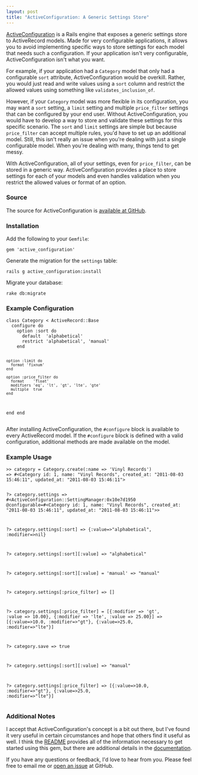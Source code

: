 ```yaml
---
layout: post
title: "ActiveConfiguration: A Generic Settings Store"
---
```


[ActiveConfiguration](http://github.com/tsmango/active_configuration) is a Rails engine that exposes a generic settings store to ActiveRecord models. Made for very configurable applications, it allows you to avoid implementing specific ways to store settings for each model that needs such a configuration. If your application isn't very configurable, ActiveConfiguration isn't what you want.

For example, if your application had a `Category` model that only had a configurable `sort` attribute, ActiveConfiguration would be overkill. Rather, you would just read and write values using a `sort` column and restrict the allowed values using something like `validates_inclusion_of`.

However, if your `Category` model was more flexible in its configuration, you may want a `sort` setting, a `limit` setting and multiple `price_filter` settings that can be configured by your end user. Without ActiveConfiguration, you would have to develop a way to store and validate these settings for this specific scenario. The `sort` and `limit` settings are simple but because `price_filter` can accept multiple rules, you'd have to set up an additional model. Still, this isn't really an issue when you're dealing with just a single configurable model. When you're dealing with many, things tend to get messy.

With ActiveConfiguration, all of your settings, even for `price_filter`, can be stored in a generic way. ActiveConfiguration provides a place to store settings for each of your models and even handles validation when you restrict the allowed values or format of an option.

### Source

The source for ActiveConfiguration is [available at GitHub](http://github.com/tsmango/active_configuration).

### Installation

Add the following to your `Gemfile`:

<script src='https://gist.github.com/1182604.js?file=install-gem.rb'> </script>
<noscript>
<div class='code-snippet'>
<pre><code>gem 'active_configuration'</code></pre>
</div>
</noscript>

Generate the migration for the `settings` table:

<script src='https://gist.github.com/1182604.js?file=generate.rb'> </script>
<noscript>
<div class='code-snippet'>
<pre><code>rails g active_configuration:install</code></pre>
</div>
</noscript>

Migrate your database:

<script src='https://gist.github.com/1182604.js?file=migrate.rb'> </script>
<noscript>
<div class='code-snippet'>
<pre><code>rake db:migrate</code></pre>
</div>
</noscript>

### Example Configuration

<script src='https://gist.github.com/1182604.js?file=category.rb'> </script>
<noscript>
<div class='code-snippet'>
<pre><code>class Category &lt; ActiveRecord::Base
  configure do
    option :sort do
      default  'alphabetical'
      restrict 'alphabetical', 'manual'
    end

    option :limit do
      format 'fixnum'
    end

    option :price_filter do
      format    'float'
      modifiers 'eq', 'lt', 'gt', 'lte', 'gte'
      multiple  true
    end
  end
end</code></pre>
</div>
</noscript>

After installing ActiveConfiguration, the `#configure` block is available to
every ActiveRecord model. If the `#configure` block is defined with a valid
configuration, additional methods are made available on the model.

### Example Usage

<script src='https://gist.github.com/1182604.js?file=example.rb'> </script>
<noscript>
<div class='code-snippet'>
<pre><code>&gt;&gt; category = Category.create(:name =&gt; 'Vinyl Records')
=&gt; #&lt;Category id: 1, name: &quot;Vinyl Records&quot;, created_at: &quot;2011-08-03 15:46:11&quot;, updated_at: &quot;2011-08-03 15:46:11&quot;&gt;

?&gt; category.settings
=&gt; #&lt;ActiveConfiguration::SettingManager:0x10e7d1950 @configurable=#&lt;Category id: 1, name: &quot;Vinyl Records&quot;, created_at: &quot;2011-08-03 15:46:11&quot;, updated_at: &quot;2011-08-03 15:46:11&quot;&gt;&gt;

?&gt; category.settings[:sort]
=&gt; {:value=&gt;&quot;alphabetical&quot;, :modifier=&gt;nil}

?&gt; category.settings[:sort][:value]
=&gt; &quot;alphabetical&quot;

?&gt; category.settings[:sort][:value] = 'manual'
=&gt; &quot;manual&quot;

?&gt; category.settings[:price_filter]
=&gt; []

?&gt; category.settings[:price_filter] = [{:modifier =&gt; 'gt', :value =&gt; 10.00}, {:modifier =&gt; 'lte', :value =&gt; 25.00}]
=&gt; [{:value=&gt;10.0, :modifier=&gt;&quot;gt&quot;}, {:value=&gt;25.0, :modifier=&gt;&quot;lte&quot;}]

?&gt; category.save
=&gt; true

?&gt; category.settings[:sort][:value]
=&gt; &quot;manual&quot;

?&gt; category.settings[:price_filter]
=&gt; [{:value=&gt;10.0, :modifier=&gt;&quot;gt&quot;}, {:value=&gt;25.0, :modifier=&gt;&quot;lte&quot;}]</code></pre>
</div>
</noscript>

### Additional Notes

I accept that ActiveConfiguration's concept is a bit out there, but I've found it very useful in certain circumstances and hope that others find it useful as well. I think the [README](https://github.com/tsmango/active_configuration) provides all of the information necessary to get started using this gem, but there are additional details in the [documentation](http://rdoc.info/github/tsmango/active_configuration/master/frames).

If you have any questions or feedback, I'd love to hear from you. Please feel free to email me or [open an issue](https://github.com/tsmango/active_configuration/issues) at GitHub.